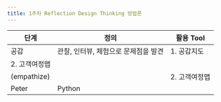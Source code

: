 ```yaml
---
title: 1주차 Reflection Design Thinking 방법론
---
```

|단계|정의|활용 Tool|
|------|----------|---|
|공감|관찰, 인터뷰, 체험으로 문제점을 발견|1. 공감지도
2. 고객여정맵|
|(empathize)||2. 고객여정맵|
|Peter|Python||
